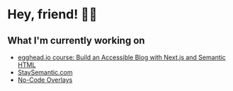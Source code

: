 # Hey, friend! 👋🏻

## What I'm currently working on

- [egghead.io course: Build an Accessible Blog with Next.js and Semantic HTML](https://github.com/ashleemboyer/egghead-accessible-nextjs-blog-course)
- [StaySemantic.com](https://github.com/ashleemboyer/staysemantic.com)
- [No-Code Overlays](https://nocodeoverlays.com/blog)
